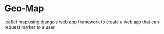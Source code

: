 # Geo-Map
leaflet map using django's web app framework to create a web app that can request marker to a user

